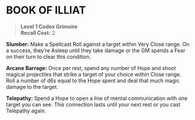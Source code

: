 # BOOK OF ILLIAT

> **Level 1 Codex Grimoire**  
> **Recall Cost:** 2

**Slumber:** Make a Spellcast Roll against a target within Very Close range. On a success, they’re Asleep until they take damage or the GM spends a Fear on their turn to clear this condition.

**Arcane Barrage:** Once per rest, spend any number of Hope and shoot magical projectiles that strike a target of your choice within Close range. Roll a number of d6s equal to the Hope spent and deal that much magic damage to the target.

**Telepathy:** Spend a Hope to open a line of mental communication with one target you can see. This connection lasts until your next rest or you cast Telepathy again.
